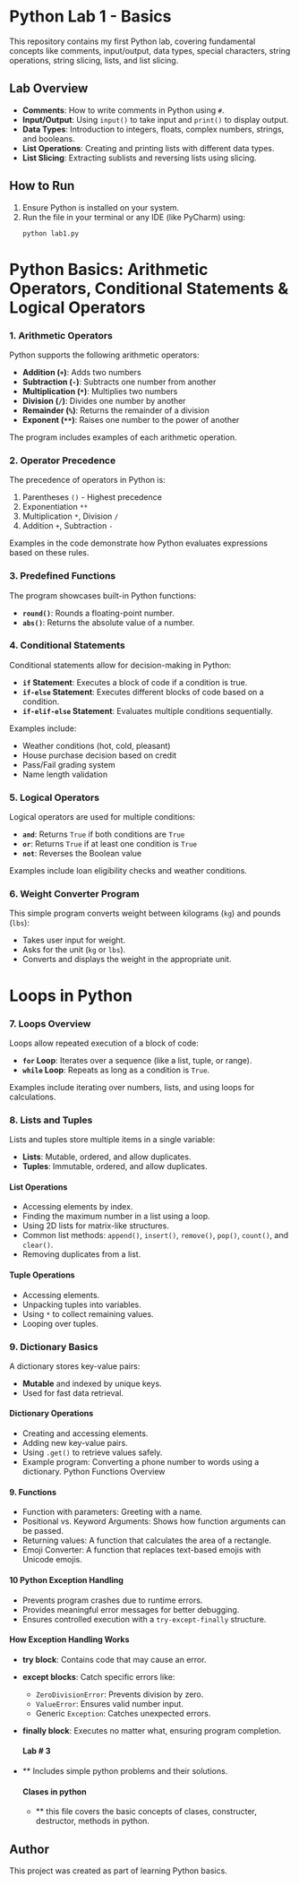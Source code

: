 # Python Lab 1 - Basics

This repository contains my first Python lab, covering fundamental concepts like comments, input/output, data types, special characters, string operations, string slicing, lists, and list slicing.

## Lab Overview
- **Comments**: How to write comments in Python using `#`.  
- **Input/Output**: Using `input()` to take input and `print()` to display output.  
- **Data Types**: Introduction to integers, floats, complex numbers, strings, and booleans.  
- **List Operations**: Creating and printing lists with different data types.  
- **List Slicing**: Extracting sublists and reversing lists using slicing.

## How to Run
1. Ensure Python is installed on your system.  
2. Run the file in your terminal or any IDE (like PyCharm) using:  
   ```bash
   python lab1.py
   ```

# Python Basics: Arithmetic Operators, Conditional Statements & Logical Operators

### 1. Arithmetic Operators
Python supports the following arithmetic operators:
- **Addition (`+`)**: Adds two numbers
- **Subtraction (`-`)**: Subtracts one number from another
- **Multiplication (`*`)**: Multiplies two numbers
- **Division (`/`)**: Divides one number by another
- **Remainder (`%`)**: Returns the remainder of a division
- **Exponent (`**`)**: Raises one number to the power of another

The program includes examples of each arithmetic operation.

### 2. Operator Precedence
The precedence of operators in Python is:
1. Parentheses `()` - Highest precedence
2. Exponentiation `**`
3. Multiplication `*`, Division `/`
4. Addition `+`, Subtraction `-`

Examples in the code demonstrate how Python evaluates expressions based on these rules.

### 3. Predefined Functions
The program showcases built-in Python functions:
- **`round()`**: Rounds a floating-point number.
- **`abs()`**: Returns the absolute value of a number.

### 4. Conditional Statements
Conditional statements allow for decision-making in Python:
- **`if` Statement**: Executes a block of code if a condition is true.
- **`if-else` Statement**: Executes different blocks of code based on a condition.
- **`if-elif-else` Statement**: Evaluates multiple conditions sequentially.

Examples include:
- Weather conditions (hot, cold, pleasant)
- House purchase decision based on credit
- Pass/Fail grading system
- Name length validation

### 5. Logical Operators
Logical operators are used for multiple conditions:
- **`and`**: Returns `True` if both conditions are `True`
- **`or`**: Returns `True` if at least one condition is `True`
- **`not`**: Reverses the Boolean value

Examples include loan eligibility checks and weather conditions.

### 6. Weight Converter Program
This simple program converts weight between kilograms (`kg`) and pounds (`lbs`):
- Takes user input for weight.
- Asks for the unit (`kg` or `lbs`).
- Converts and displays the weight in the appropriate unit.

# Loops in Python
### 7. Loops Overview
Loops allow repeated execution of a block of code:
- **`for` Loop**: Iterates over a sequence (like a list, tuple, or range).
- **`while` Loop**: Repeats as long as a condition is `True`.

Examples include iterating over numbers, lists, and using loops for calculations.

### 8. Lists and Tuples
Lists and tuples store multiple items in a single variable:
- **Lists**: Mutable, ordered, and allow duplicates.
- **Tuples**: Immutable, ordered, and allow duplicates.

#### List Operations
- Accessing elements by index.
- Finding the maximum number in a list using a loop.
- Using 2D lists for matrix-like structures.
- Common list methods: `append()`, `insert()`, `remove()`, `pop()`, `count()`, and `clear()`.
- Removing duplicates from a list.

#### Tuple Operations
- Accessing elements.
- Unpacking tuples into variables.
- Using `*` to collect remaining values.
- Looping over tuples.

### 9. Dictionary Basics
A dictionary stores key-value pairs:
- **Mutable** and indexed by unique keys.
- Used for fast data retrieval.

#### Dictionary Operations
- Creating and accessing elements.
- Adding new key-value pairs.
- Using `.get()` to retrieve values safely.
- Example program: Converting a phone number to words using a dictionary.
  Python Functions Overview

#### 9. Functions 

- Function with parameters: Greeting with a name.
- Positional vs. Keyword Arguments: Shows how function arguments can be passed.
- Returning values: A function that calculates the area of a rectangle.
- Emoji Converter: A function that replaces text-based emojis with Unicode emojis.

#### 10 Python Exception Handling
- Prevents program crashes due to runtime errors.
- Provides meaningful error messages for better debugging.
- Ensures controlled execution with a `try-except-finally` structure.

#### How Exception Handling Works
- **try block**: Contains code that may cause an error.
- **except blocks**: Catch specific errors like:
  - `ZeroDivisionError`: Prevents division by zero.
  - `ValueError`: Ensures valid number input.
  - Generic `Exception`: Catches unexpected errors.
- **finally block**: Executes no matter what, ensuring program completion.

  #### Lab # 3
- ** Includes simple python problems and their solutions.
  #### Clases in python
  - ** this file covers the basic concepts of clases, constructer, destructor, methods in python. 

  

## Author
This project was created as part of learning Python basics.

